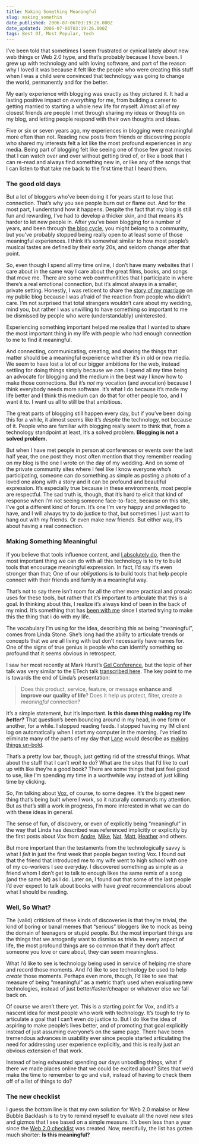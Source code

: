```yaml
---
title: Making Something Meaningful
slug: making_somethin
date_published: 2006-07-06T03:19:26.000Z
date_updated: 2006-07-06T03:19:26.000Z
tags: Best Of, Most Popular, tech
---
```


I’ve been told that sometimes I seem frustrated or cynical lately about new web things or Web 2.0 hype, and that’s probably because I *have* been. I grew up with technology and with loving software, and part of the reason why I loved it was because it felt like the people who were creating this stuff when I was a child were convinced that technology was going to change the world, permanently and for the better.

My early experience with blogging was exactly as they pictured it. It had a lasting positive impact on *everything* for me, from building a career to getting married to starting a whole new life for myself. Almost all of my closest friends are people I met through sharing my ideas or thoughts on my blog, and letting people respond with their own thoughts and ideas.

Five or six or seven years ago, my experiences in blogging were meaningful more often than not. Reading new posts from friends or discovering people who shared my interests felt a lot like the most profound experiences in any media. Being part of blogging felt like seeing one of those few great movies that I can watch over and over without getting tired of, or like a book that I can re-read and always find something new in, or like any of the songs that I can listen to that take me back to the first time that I heard them.

### The good old days

But a lot of bloggers who’ve been doing it for years start to lose that connection. That’s why you see people burn out or flame out. And for the most part, I understand how it happens. Despite the fact that my blog is still fun and rewarding, I’ve had to develop a thicker skin, and that means it’s harder to let new people in. After you’ve been blogging for a number of years, and been through [the blog cycle](http://www.dashes.com/anil/2005/03/21/the_blog_cycle), you might belong to a community, but you’ve probably stopped being really open to at least some of those meaningful experiences. I think it’s somewhat similar to how most people’s musical tastes are defined by their early 20s, and seldom change after that point.

So, even though I spend all my time online, I don’t have many websites that I care about in the same way I care about the great films, books, and songs that move me. There are some web communitities that I participate in where there’s a real emotional connection, but it’s almost always in a smaller, private setting. Honestly, I was reticent to share the [story of my marriage](http://www.dashes.com/anil/2005/10/31/we_got_married) on my public blog because I was afraid of the reaction from people who didn’t care. I’m not surprised that total strangers wouldn’t care about my wedding, mind you, but rather I was unwilling to have something so important to me be dismissed by people who were (understandably) uninterested.

Experiencing something important helped me realize that I wanted to share the most important thing in my life with people who had enough connection to me to find it meaningful.

And connecting, communicating, creating, and sharing the things that matter should be a meaningful experience whether it’s in old or new media. We seem to have lost a lot of our bigger ambitions for the web, instead settling for doing things simply because we *can*. I spend all my time being an advocate for blogging and the medium in the best way I know how to make those connections. But it’s *not* my vocation (and avocation) because I think everybody needs more software. It’s what I do because it’s made my life better and I think this medium can do that for other people too, and I want it to. I want us all to still be that ambitious.

The great parts of blogging still happen every day, but if you’ve been doing this for a while, it almost seems like it’s *despite* the technology, not because of it. People who are familiar with blogging really seem to think that, from a technology standpoint at least, it’s a solved problem. **Blogging is not a solved problem.**

But when I have met people in person at conferences or events over the last half year, the one post they most often mention that they remember reading on my blog is the one I wrote on the day of my wedding. And on some of the private community sites where I feel like I know everyone who’s participating, someone can do something as simple as posting a photo of a loved one along with a story and it can be profound and beautiful expression. It’s especially true because in these environments, most people are respectful. The sad truth is, though, that it’s hard to elicit that kind of response when I’m not seeing someone face-to-face, because on this site, I’ve got a different kind of forum. It’s one I’m very happy and privileged to have, and I will always try to do justice to that, but sometimes I just want to hang out with my friends. Or even make new friends. But either way, it’s about having a real connection.

### Making Something Meaningful

If you believe that tools influence content, and [I absolutely do](http://www.dashes.com/anil/2003/11/25/tools_affect_co), then the most important thing we can do with all this technology is to try to build tools that encourage meaningful expression. In fact, I’d say it’s even stronger than that; One of our *obligations* is to build tools that help people connect with their friends and family in a meaningful way.

That’s not to say there isn’t room for all the other more practical and prosaic uses for these tools, but rather that it’s important to articulate that this is a goal. In thinking about this, I realize it’s always kind of been in the back of my mind. It’s something that has [been with me](http://www.dashes.com/anil/2003/04/23/i_work_for_six_) since I started trying to make this the thing that i do with my life.

The vocabulary I’m using for the idea, describing this as being “meaningful”, comes from Linda Stone. She’s long had the ability to articulate trends or concepts that we are all living with but don’t necessarily have names for. One of the signs of true genius is people who can identify something so profound that it seems obvious in retrospect.

I saw her most recently at Mark Hurst’s [Gel Conference](http://gelconference.com/06/recap.php), but the topic of her talk was very similar to the ETech talk [transcribed here](http://radar.oreilly.com/archives/2006/03/etech_linda_stone_1.html). The key point to me is towards the end of Linda’s presentation:

> Does this product, service, feature, or message **enhance and improve our quality of life**? Does it help us protect, filter, create a *meaningful* connection?

It’s a simple statement, but it’s important. **Is this damn thing making my life *better*?** That question’s been bouncing around in my head, in one form or another, for a while. I stopped reading feeds. I stopped having my IM client log on automatically when I start my computer in the morning. I’ve tried to eliminate many of the parts of my day that [Lane](http://www.monstro.com/) would describe as [making things un-bold](http://www.veen.com/jeff/archives/000657.html).

That’s a pretty low bar, though, just getting rid of the stressful things. What about the stuff that I can’t *wait* to do? What are the sites that I’d like to curl up with like they’re a good book? There are some things that just feel good to use, like I’m spending my time in a worthwhile way instead of just killing time by clicking.

So, I’m talking about [Vox](http://www.sixapart.com/vox/), of course, to some degree. It’s the biggest new thing that’s being built where I work, so it naturally commands my attention. But as that’s still a work in progress, I’m more interested in what we can do with these ideas in general.

The sense of fun, of discovery, or even of explicitly being “meaningful” in the way that Linda has described was referenced implicitly or explicitly by the first posts about Vox from [Andre](http://notes.torrez.org/2006/06/vox_luv.html), [Mike](http://weblog.muledesign.com/stable/voxy_4_you.php), [Nat](http://radar.oreilly.com/archives/2006/06/first_thoughts_on_vox_nee_come.html), [Matt](http://a.wholelottanothing.org/2006/06/vox_love.html), [Heather](http://www.businessweek.com/the_thread/blogspotting/archives/2006/06/vox_smart_move.html) and others.

But more important than the testaments from the technologically savvy is what I *felt* in just the first week that people began testing Vox. I found out that the friend that introduced me to my wife went to high school with one of my co-workers I see everyday. I discovered something as simple as a friend whom I don’t get to talk to enough likes the same remix of a song (and the same bit) as I do. Later on, I found out that some of the last people I’d ever expect to talk about books with have *great* recommendations about what I should be reading.

### Well, So What?

The (valid) criticism of these kinds of discoveries is that they’re trivial, the kind of boring or banal memes that “serious” bloggers like to mock as being the domain of teenagers or stupid people. But the most important things are the things that we arrogantly want to dismiss as trivia. In every aspect of life, the most profound things are so common that if they don’t affect someone you love or care about, they can seem meaningless.

What I’d like to see is technology being used in service of helping me share and record those moments. And I’d like to see technology be used to help *create* those moments. Perhaps even more, though, I’d like to see that measure of being “meaningful” as a metric that’s used when evaluating new technologies, instead of just better/faster/cheaper or whatever else we fall back on.

Of course we aren’t there yet. This is a starting point for Vox, and it’s a nascent idea for most people who work with technology. It’s tough to try to articulate a goal that I can’t even do justice to. But I do like the idea of aspiring to make people’s lives better, and of promoting that goal explicitly instead of just assuming everyone’s on the same page. There have been tremendous advances in usability ever since people started articulating the need for addressing user experience explicitly, and this is really just an obvious extension of that work.

Instead of being exhausted spending our days unbodling things, what if there we made places online that we could be excited about? Sites that we’d make the time to remember to go and visit, instead of having to check them off of a list of things to do?

### The new checklist

I guess the bottom line is that my own solution for Web 2.0 malaise or New Bubble Backlash is to try to remind myself to evaluate all the novel new sites and gizmos that I see based on a simple measure. It’s been less than a year since the [Web 2.0 checklist](http://www.dashes.com/anil/2005/11/21/web_20_checkli) was created. Now, mercifully, the list has gotten much shorter:
**Is this meaningful?**
